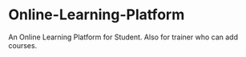 # Online-Learning-Platform
An Online Learning Platform for Student. Also for trainer who can add courses.
